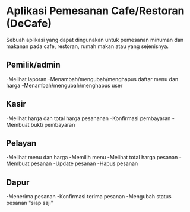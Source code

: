# Aplikasi Pemesanan Cafe/Restoran (DeCafe)
Sebuah aplikasi yang dapat dingunakan untuk pemesanan minuman dan makanan pada cafe, restoran, rumah makan atau yang sejenisnya.

## Pemilik/admin
 -Melihat laporan
 -Menambah/mengubah/menghapus daftar menu dan harga
 -Menambah/mengubah/menghapus user
## Kasir
 -Melihat harga dan total harga pesananan
 -Konfirmasi pembayaran
 -Membuat bukti pembayaran
## Pelayan
 -Melihat menu dan harga
 -Memilih menu
 -Melihat total harga pesanan
 -Membuat pesanan
 -Update pesanan
 -Hapus pesanan
## Dapur
 -Menerima pesanan
 -Konfirmasi terima pesanan
 -Mengubah status pesanan "siap saji"